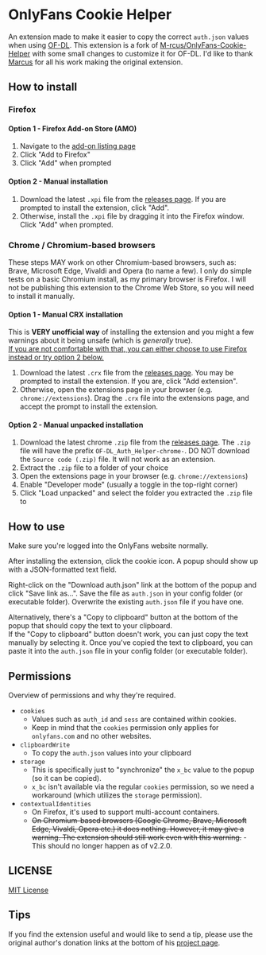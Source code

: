 # OnlyFans Cookie Helper

An extension made to make it easier to copy the correct `auth.json` values when using [OF-DL](https://github.com/sim0n00ps/OF-DL).
This extension is a fork of [M-rcus/OnlyFans-Cookie-Helper](https://github.com/M-rcus/OnlyFans-Cookie-Helper) with some small
changes to customize it for OF-DL. I'd like to thank [Marcus](https://github.com/M-rcus) for all his work making the original extension.

## How to install

### Firefox

#### Option 1 - Firefox Add-on Store (AMO)

1. Navigate to the [add-on listing page](https://addons.mozilla.org/en-US/firefox/addon/of-dl-auth-helper/)
2. Click "Add to Firefox"
3. Click "Add" when prompted

#### Option 2 - Manual installation

1. Download the latest `.xpi` file from the [releases page](https://github.com/whimsical-c4lic0/OF-DL-Auth-Helper/releases). If you are prompted to install the extension, click "Add".
2. Otherwise, install the `.xpi` file by dragging it into the Firefox window. Click "Add" when prompted.

### Chrome / Chromium-based browsers

These steps MAY work on other Chromium-based browsers, such as: Brave, Microsoft Edge, Vivaldi and Opera (to name a few).
I only do simple tests on a basic Chromium install, as my primary browser is Firefox. I will not be publishing this extension
to the Chrome Web Store, so you will need to install it manually.

#### Option 1 - Manual CRX installation

This is **VERY unofficial way** of installing the extension and you might a few warnings about it being unsafe (which is _generally_ true).  
<ins>If you are not comfortable with that, you can either choose to use Firefox instead or try option 2 below.</ins>

1. Download the latest `.crx` file from the [releases page](https://github.com/whimsical-c4lic0/OF-DL-Auth-Helper/releases). You may be prompted to install the extension. If you are, click "Add extension".
2. Otherwise, open the extensions page in your browser (e.g. `chrome://extensions`). Drag the `.crx` file into the extensions page, and accept the prompt to install the extension.

#### Option 2 - Manual unpacked installation

1. Download the latest chrome `.zip` file from the [releases page](https://github.com/whimsical-c4lic0/OF-DL-Auth-Helper/releases). The `.zip` file will have the prefix `OF-DL_Auth_Helper-chrome-`. DO NOT download the `Source code (.zip)` file. It will not work as an extension.
2. Extract the `.zip` file to a folder of your choice
3. Open the extensions page in your browser (e.g. `chrome://extensions`)
4. Enable "Developer mode" (usually a toggle in the top-right corner)
5. Click "Load unpacked" and select the folder you extracted the `.zip` file to

## How to use

Make sure you're logged into the OnlyFans website normally.

After installing the extension, click the cookie icon. A popup should show up with a JSON-formatted text field.

Right-click on the "Download auth.json" link at the bottom of the popup and click "Save link as...". Save the file
as `auth.json` in your config folder (or executable folder). Overwrite the existing `auth.json` file if you have one.

Alternatively, there's a "Copy to clipboard" button at the bottom of the popup that should copy the text to your clipboard.  
If the "Copy to clipboard" button doesn't work, you can just copy the text manually by selecting it. Once you've copied
the text to clipboard, you can paste it into the `auth.json` file in your config folder (or executable folder).  

## Permissions

Overview of permissions and why they're required.

- `cookies`
    - Values such as `auth_id` and `sess` are contained within cookies.
    - Keep in mind that the `cookies` permission only applies for `onlyfans.com` and no other websites.
- `clipboardWrite`
    - To copy the `auth.json` values into your clipboard
- `storage`
    - This is specifically just to "synchronize" the `x_bc` value to the popup (so it can be copied).
    - `x_bc` isn't available via the regular `cookies` permission, so we need a workaround (which utilizes the `storage` permission).
- `contextualIdentities`
    - On Firefox, it's used to support multi-account containers.
    - ~~On Chromium-based browsers (Google Chrome, Brave, Microsoft Edge, Vivaldi, Opera etc.) it does nothing. However, it may give a warning. The extension should still work even with this warning.~~ - This should no longer happen as of v2.2.0.

## LICENSE

[MIT License](./LICENSE.md)


## Tips

If you find the extension useful and would like to send a tip, please use the original author's donation links at the bottom of his [project page](https://github.com/M-rcus/OnlyFans-Cookie-Helper?tab=readme-ov-file#sellout-tips).
